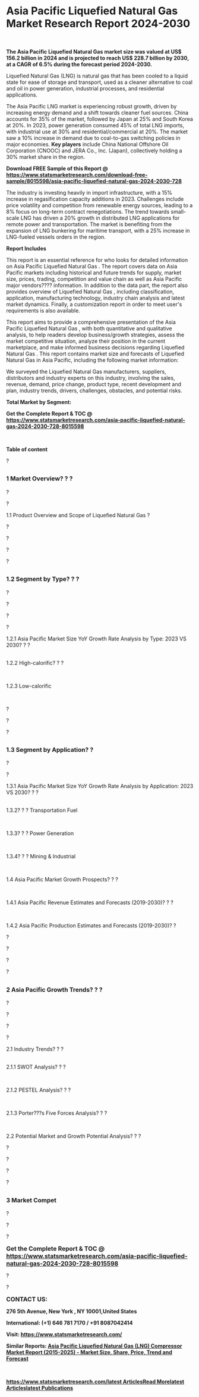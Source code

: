<h1>Asia Pacific Liquefied Natural Gas Market Research Report 2024-2030</h1><br/><p><strong>The Asia Pacific Liquefied Natural Gas market size was valued at US$ 156.2 billion in 2024 and is projected to reach US$ 228.7 billion by 2030, at a <strong>CAGR</strong> of 6.5% during the forecast period 2024-2030.</strong></p>
 
 
 
 <p>Liquefied Natural Gas (LNG) is natural gas that has been cooled to a liquid state for ease of storage and transport, used as a cleaner alternative to coal and oil in power generation, industrial processes, and residential applications.</p>
 
 
 
 <p>The Asia Pacific LNG market is experiencing robust growth, driven by increasing energy demand and a shift towards cleaner fuel sources. China accounts for 35% of the market, followed by Japan at 25% and South Korea at 20%. In 2023, power generation consumed 45% of total LNG imports, with industrial use at 30% and residential/commercial at 20%. The market saw a 10% increase in demand due to coal-to-gas switching policies in major economies. <strong>Key players</strong> include China National Offshore Oil Corporation (CNOOC) and JERA Co., Inc. (Japan), collectively holding a 30% market share in the region.</p>
 
 
 
 <p><strong>Download FREE Sample of this Report @ <a href="https://www.statsmarketresearch.com/download-free-sample/8015598/asia-pacific-liquefied-natural-gas-2024-2030-728">https://www.statsmarketresearch.com/download-free-sample/8015598/asia-pacific-liquefied-natural-gas-2024-2030-728</a></strong></p>
 
 
 
 <p>The industry is investing heavily in import infrastructure, with a 15% increase in regasification capacity additions in 2023. Challenges include price volatility and competition from renewable energy sources, leading to a 8% focus on long-term contract renegotiations. The trend towards small-scale LNG has driven a 20% growth in distributed LNG applications for remote power and transportation. The market is benefiting from the expansion of LNG bunkering for maritime transport, with a 25% increase in LNG-fueled vessels orders in the region.</p>
 
 
 
 <p><strong>Report Includes</strong></p>
 
 
 
 <p>This report is an essential reference for who looks for detailed information on Asia Pacific Liquefied Natural Gas . The report covers data on Asia Pacific markets including historical and future trends for supply, market size, prices, trading, competition and value chain as well as Asia Pacific major vendors???? information. In addition to the data part, the report also provides overview of Liquefied Natural Gas , including classification, application, manufacturing technology, industry chain analysis and latest market dynamics. Finally, a customization report in order to meet user&#39;s requirements is also available.</p>
 
 
 
 <p>This report aims to provide a comprehensive presentation of the Asia Pacific Liquefied Natural Gas , with both quantitative and qualitative analysis, to help readers develop business/growth strategies, assess the market competitive situation, analyze their position in the current marketplace, and make informed business decisions regarding Liquefied Natural Gas . This report contains market size and forecasts of Liquefied Natural Gas in Asia Pacific, including the following market information:</p>
 
 
 
 <p>We surveyed the Liquefied Natural Gas manufacturers, suppliers, distributors and industry experts on this industry, involving the sales, revenue, demand, price change, product type, recent development and plan, industry trends, drivers, challenges, obstacles, and potential risks.</p>
 
 
 
 <p><strong>Total Market by Segment:</strong></p>
 
 
 
 <div><b>Get the Complete Report & TOC @ <a href="https://www.statsmarketresearch.com/asia-pacific-liquefied-natural-gas-2024-2030-728-8015598">https://www.statsmarketresearch.com/asia-pacific-liquefied-natural-gas-2024-2030-728-8015598</a></b></div>
 
 
 
 <p><br />
 
 <b>Table of content</b></p>
 
 
 
 <p>? </p>
 
 
 
 <h2><span style="font-size:16px"><strong>1 Market Overview? ? ? </strong></span></h2>
 
 
 
 <p>? </p>
 
 
 
 <p>? </p>
 
 
 
 <p>1.1 Product Overview and Scope of Liquefied Natural Gas ? </p>
 
 
 
 <p>? </p>
 
 
 
 <p>? </p>
 
 
 
 <p>? </p>
 
 
 
 <p>? </p>
 
 
 
 <h2><strong><span style="font-size:16px">1.2 Segment by Type? ? ? </span></strong></h2>
 
 
 
 <p>? </p>
 
 
 
 <p>? </p>
 
 
 
 <p>? </p>
 
 
 
 <p>? </p>
 
 
 
 <p>1.2.1 Asia Pacific Market Size YoY Growth Rate Analysis by Type: 2023 VS 2030? ? ? <br />
 
 <br />
 
 1.2.2 High-calorific? ? ? <br />
 
 <br />
 
 1.2.3 Low-calorific<br />
 
 <br />
 
 ? </p>
 
 
 
 <p>? </p>
 
 
 
 <p>? </p>
 
 
 
 <h2><span style="font-size:16px"><strong>1.3 Segment by Application? ? </strong></span></h2>
 
 
 
 <p>? </p>
 
 
 
 <p>? </p>
 
 
 
 <p>1.3.1 Asia Pacific Market Size YoY Growth Rate Analysis by Application: 2023 VS 2030? ? ? <br />
 
 <br />
 
 1.3.2? ? ? Transportation Fuel<br />
 
 <br />
 
 1.3.3? ? ? Power Generation<br />
 
 <br />
 
 1.3.4? ? ? Mining & Industrial<br />
 
 <br />
 
 1.4 Asia Pacific Market Growth Prospects? ? ? <br />
 
 <br />
 
 1.4.1 Asia Pacific Revenue Estimates and Forecasts (2019-2030)? ? ? <br />
 
 <br />
 
 1.4.2 Asia Pacific Production Estimates and Forecasts (2019-2030)? ? </p>
 
 
 
 <p>? </p>
 
 
 
 <p>? </p>
 
 
 
 <p>? </p>
 
 
 
 <p>? </p>
 
 
 
 <h2><span style="font-size:16px"><strong>2 Asia Pacific Growth Trends? ? ? </strong></span></h2>
 
 
 
 <p>? </p>
 
 
 
 <p>? </p>
 
 
 
 <p>? </p>
 
 
 
 <p>? </p>
 
 
 
 <p>2.1 Industry Trends? ? ? <br />
 
 <br />
 
 2.1.1 SWOT Analysis? ? ? <br />
 
 <br />
 
 2.1.2 PESTEL Analysis? ? ? <br />
 
 <br />
 
 2.1.3 Porter???s Five Forces Analysis? ? ? <br />
 
 <br />
 
 2.2 Potential Market and Growth Potential Analysis? ? ? </p>
 
 
 
 <p>? </p>
 
 
 
 <p>? </p>
 
 
 
 <p>? </p>
 
 
 
 <p>? </p>
 
 
 
 <h2><span style="font-size:16px"><strong>3 Market Compet</strong></span></h2>
 
 
 
 <p>? </p>
 
 
 
 <p>? </p>
 
 
 
 <p>? </p>
 
 
 
 <div><span style="font-size:16px"><strong><b>Get the Complete Report & TOC @ <a href="https://www.statsmarketresearch.com/asia-pacific-liquefied-natural-gas-2024-2030-728-8015598">https://www.statsmarketresearch.com/asia-pacific-liquefied-natural-gas-2024-2030-728-8015598</a></b></strong></span></div>
 
 
 
 <p>? </p>
 
 
 
 <p>? </p>
 
 
 
 <p><span style="font-size:16px"><strong><b>CONTACT US:</b><br />
 
 276 5th Avenue, New York , NY 10001,United States<br />
 
 International: (+1) 646 781 7170 / +91 8087042414<br />
 
 Visit: <a href="https://www.statsmarketresearch.com/">https://www.statsmarketresearch.com/</a><br />
 
 Similar Reports: <a href="https://www.statsmarketresearch.com/asia-pacific-liquefied-natural-gas-2024-2030-728-8015598">Asia Pacific Liquefied Natural Gas (LNG) Compressor Market Report (2015-2025) - Market Size, Share, Price, Trend and Forecast</a><br />
 
 <br />
 
 <a href="https://gyeongbokgung.com">https://www.statsmarketresearch.com/</a><a href="https://hallyeomaritime.com">latest Articles</a><a href="https://jingwansa.com">Read More</a><a href="https://nguoiviet.jp/">latest Articles</a><a href="https://www.intelmarketresearch.com/">latest Publications</a></strong></span></p>